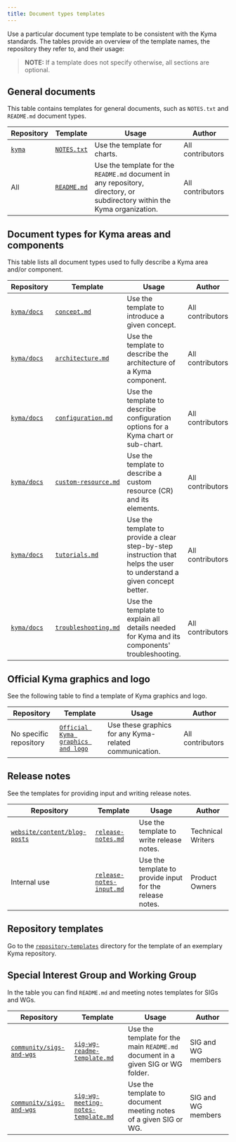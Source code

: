 ```yaml
---
title: Document types templates
---
```


Use a particular document type template to be consistent with the Kyma standards. The tables provide an overview of the template names, the repository they refer to, and their usage:

>**NOTE:** If a template does not specify otherwise, all sections are optional.

## General documents

This table contains templates for general documents, such as `NOTES.txt` and `README.md` document types.

| Repository | Template | Usage | Author |
|---|---|---|---|
| [`kyma`](https://github.com/kyma-project/kyma)| [`NOTES.txt`](https://github.com/kyma-project/community/blob/main/templates/resources/NOTES.txt) | Use the template for charts. | All contributors |
| All | [`README.md`](https://github.com/kyma-project/community/blob/main/templates/repository-template/README.md) | Use the template for the `README.md` document in any repository, directory, or subdirectory within the Kyma organization. | All contributors |

## Document types for Kyma areas and components

This table lists all document types used to fully describe a Kyma area and/or component.

| Repository | Template | Usage | Author |
|---|---|---|---|
| [`kyma/docs`](https://github.com/kyma-project/kyma/tree/main/docs) | [`concept.md`](https://github.com/kyma-project/community/blob/main/templates/resources/concept.md) | Use the template to introduce a given concept. | All contributors |
| [`kyma/docs`](https://github.com/kyma-project/kyma/tree/main/docs) | [`architecture.md`](https://github.com/kyma-project/community/blob/main/templates/resources/architecture.md) | Use the template to describe the architecture of a Kyma component. | All contributors |
| [`kyma/docs`](https://github.com/kyma-project/kyma/tree/main/docs) | [`configuration.md`](https://github.com/kyma-project/community/blob/main/templates/resources/configuration.md) | Use the template to describe configuration options for a Kyma chart or sub-chart. | All contributors |
| [`kyma/docs`](https://github.com/kyma-project/kyma/tree/main/docs) | [`custom-resource.md`](https://github.com/kyma-project/community/blob/main/templates/resources/custom-resource.md) | Use the template to describe a custom resource (CR) and its elements. | All contributors |
| [`kyma/docs`](https://github.com/kyma-project/kyma/tree/main/docs) | [`tutorials.md`](https://github.com/kyma-project/community/blob/main/templates/resources/tutorial.md) | Use the template to provide a clear step-by-step instruction that helps the user to understand a given concept better. | All contributors |
| [`kyma/docs`](https://github.com/kyma-project/kyma/tree/main/docs) | [`troubleshooting.md`](https://github.com/kyma-project/community/blob/main/templates/resources/troubleshooting.md) | Use the template to explain all details needed for Kyma and its components' troubleshooting. | All contributors |

## Official Kyma graphics and logo

See the following table to find a template of Kyma graphics and logo.

| Repository | Template | Usage | Author |
|---|---|---|---|
| No specific repository | [`Official Kyma graphics and logo`](https://github.com/kyma-project/community/tree/main/templates/resources/assets) | Use these graphics for any Kyma-related communication. | All contributors |

## Release notes

See the templates for providing input and writing release notes.

| Repository | Template | Usage | Author |
|---|---|---|---|
| [`website/content/blog-posts`](https://github.com/kyma-project/website/tree/main/content/blog-posts) | [`release-notes.md`](https://github.com/kyma-project/community/blob/main/templates/resources/release-notes.md) | Use the template to write release notes. | Technical Writers |
| Internal use | [`release-notes-input.md`](https://github.com/kyma-project/community/blob/main/templates/resources/release-notes-input.md) | Use the template to provide input for the release notes. | Product Owners |

## Repository templates

Go to the [`repository-templates`](https://github.com/kyma-project/community/tree/main/templates/repository-template) directory for the template of an exemplary Kyma repository.

## Special Interest Group and Working Group

In the table you can find `README.md` and meeting notes templates for SIGs and WGs.

| Repository | Template | Usage | Author |
|---|---|---|---|
| [`community/sigs-and-wgs`](https://github.com/kyma-project/community/tree/main/sigs-and-wgs) | [`sig-wg-readme-template.md`](https://github.com/kyma-project/community/blob/main/templates/resources/sig-wg-readme-template.md) | Use the template for the main `README.md` document in a given SIG or WG folder. | SIG and WG members |
| [`community/sigs-and-wgs`](https://github.com/kyma-project/community/tree/main/sigs-and-wgs) | [`sig-wg-meeting-notes-template.md`](https://github.com/kyma-project/community/blob/main/templates/resources/sig-wg-meeting-notes-template.md) | Use the template to document meeting notes of a given SIG or WG. | SIG and WG members |
